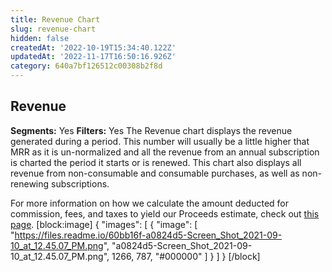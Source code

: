 ```yaml
---
title: Revenue Chart
slug: revenue-chart
hidden: false
createdAt: '2022-10-19T15:34:40.122Z'
updatedAt: '2022-11-17T16:50:16.926Z'
category: 640a7bf126512c00308b2f8d
---
```

## Revenue
**Segments:** Yes
**Filters:** Yes
The Revenue chart displays the revenue generated during a period. This number will usually be a little higher that MRR as it is un-normalized and all the revenue from an annual subscription is charted the period it starts or is renewed. This chart also displays all revenue from non-consumable and consumable purchases, as well as non-renewing subscriptions. 

For more information on how we calculate the amount deducted for commission, fees, and taxes to yield our Proceeds estimate, check out [this page](https://www.revenuecat.com/docs/taxes-and-commissions).
[block:image]
{
  "images": [
    {
      "image": [
        "https://files.readme.io/60bb16f-a0824d5-Screen_Shot_2021-09-10_at_12.45.07_PM.png",
        "a0824d5-Screen_Shot_2021-09-10_at_12.45.07_PM.png",
        1266,
        787,
        "#000000"
      ]
    }
  ]
}
[/block]